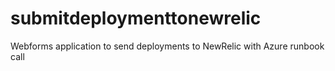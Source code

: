 # submitdeploymenttonewrelic
Webforms application to send deployments to NewRelic with Azure runbook call

